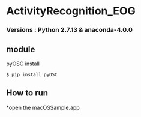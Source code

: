 # ActivityRecognition_EOG

### Versions : Python 2.7.13 & anaconda-4.0.0

## module
pyOSC install

```
$ pip install pyOSC
```

## How to run
*open the macOSSample.app
